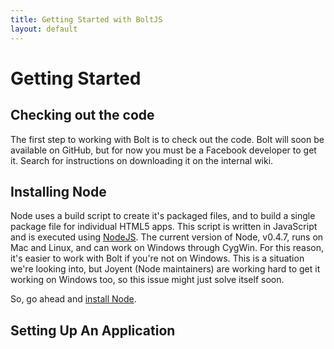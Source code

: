 ```yaml
---
title: Getting Started with BoltJS
layout: default
---
```


<h1>Getting Started</h1>

<h2>Checking out the code</h2>
<p>
  The first step to working with Bolt is to check out the code.  Bolt will soon be available on GitHub, but for now you must be a Facebook developer to get it.  Search for instructions on downloading it on the internal wiki.
</p>

<h2>Installing Node</h2>
<p>
  Node uses a build script to create it's packaged files, and to build a single package file for individual HTML5 apps.  This script is written in JavaScript and is executed using <a href="http://nodejs.org">NodeJS</a>.  The current version of Node, v0.4.7, runs on Mac and Linux, and can work on Windows through CygWin.  For this reason, it's easier to work with Bolt if you're not on Windows.  This is a situation we're looking into, but Joyent (Node maintainers) are working hard to get it working on Windows too, so this issue might just solve itself soon. 
</p>

<p>
  So, go ahead and <a href="https://github.com/joyent/node/wiki/Installation">install Node</a>.
</p>

<h2>Setting Up An Application</h2>

<p>
  
</p>
